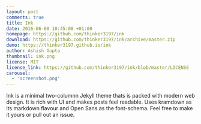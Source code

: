 ```yaml
---
layout: post
comments: true
title: Ink
date: 2016-06-08 10:45:00 +01:00
homepage: https://github.com/thinker3197/ink
download: https://github.com/thinker3197/ink/archive/master.zip
demo: https://thinker3197.github.io/ink
author: Ashish Gupta
thumbnail: ink.png
license: MIT
license_link: https://github.com/thinker3197/ink/blob/master/LICENSE
carousel:
  - 'screenshot.png'
---
```


Ink is a minimal two-columnn Jekyll theme thats is packed with modern web design. It is rich with UI and makes posts feel readable.
Uses kramdown as its markdown flavour and Open Sans as the font-schema. Feel free to make it yours or pull out an issue.
